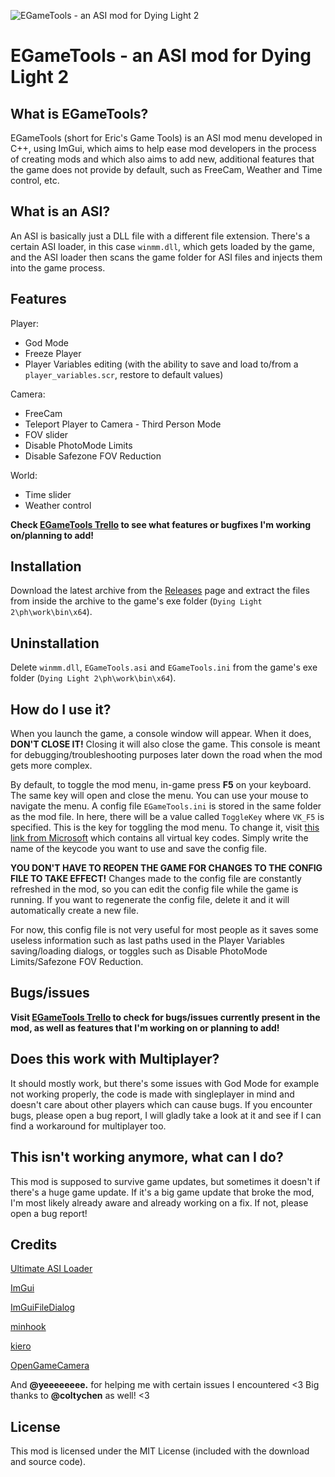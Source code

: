 ![EGameTools - an ASI mod for Dying Light 2﻿](https://i.imgur.com/8b0smkU.jpeg)
# EGameTools - an ASI mod for Dying Light 2﻿

## What is EGameTools?
EGameTools (short for Eric's Game Tools) is an ASI mod menu developed in C++, using ImGui, which aims to help ease mod developers in the process of creating mods and which also aims to add new, additional features that the game does not provide by default, such as FreeCam, Weather and Time control, etc.

## What is an ASI?
An ASI is basically just a DLL file with a different file extension. There's a certain ASI loader, in this case `winmm.dll`, which gets loaded by the game, and the ASI loader then scans the game folder for ASI files and injects them into the game process.

## Features
Player:
- God Mode
- Freeze Player
- Player Variables editing (with the ability to save and load to/from a `player_variables.scr`, restore to default values)

Camera:
- FreeCam
- Teleport Player to Camera
﻿- Third Person Mode
- FOV slider
- Disable PhotoMode Limits
- Disable Safezone FOV Reduction

World:
- Time slider
- Weather control

**Check [EGameTools Trello](https://trello.com/b/oRaJQEOi/egametools-dying-light-2)﻿ to see what features or bugfixes I'm working on/planning to add!**

## Installation
Download the latest archive from the [Releases](https://github.com/EricPlayZ/DL2GameOverhaul/releases) page and extract the files from inside the archive to the game's exe folder (`Dying Light 2\ph\work\bin\x64`).

## Uninstallation
Delete `winmm.dll`, `EGameTools.asi` and `EGameTools.ini` from the game's exe folder (`Dying Light 2\ph\work\bin\x64`).

## How do I use it?
When you launch the game, a console window will appear. When it does, **DON'T CLOSE IT!** Closing it will also close the game. This console is meant for debugging/troubleshooting purposes later down the road when the mod gets more complex.

By default, to toggle the mod menu, in-game press **F5** on your keyboard. The same key will open and close the menu. You can use your mouse to navigate the menu.
A config file `EGameTools.ini` is stored in the same folder as the mod file. In here, there will be a value called `ToggleKey` where `VK_F5` is specified. This is the key for toggling the mod menu. To change it, visit [this link from Microsoft](https://learn.microsoft.com/en-us/windows/win32/inputdev/virtual-key-codes) which contains all virtual key codes. Simply write the name of the keycode you want to use and save the config file.

**YOU DON'T HAVE TO REOPEN THE GAME FOR CHANGES TO THE CONFIG FILE TO TAKE EFFECT!** Changes made to the config file are constantly refreshed in the mod, so you can edit the config file while the game is running. If you want to regenerate the config file, delete it and it will automatically create a new file.

For now, this config file is not very useful for most people as it saves some useless information such as last paths used in the Player Variables saving/loading dialogs, or toggles such as Disable PhotoMode Limits/Safezone FOV Reduction.

## Bugs/issues
**Visit [EGameTools Trello](https://trello.com/b/oRaJQEOi/egametools-dying-light-2)﻿ to check for bugs/issues currently present in the mod, as well as features that I'm working on or planning to add!**

## Does this work with Multiplayer?
It should mostly work, but there's some issues with God Mode for example not working properly, the code is made with singleplayer in mind and doesn't care about other players which can cause bugs. If you encounter bugs, please open a bug report, I will gladly take a look at it and see if I can find a workaround for multiplayer too.

## This isn't working anymore, what can I do?
This mod is supposed to survive game updates, but sometimes it doesn't if there's a huge game update. If it's a big game update that broke the mod, I'm most likely already aware and already working on a fix. If not, please open a bug report!

## Credits
[Ultimate ASI Loader](https://github.com/ThirteenAG/Ultimate-ASI-Loader)

[ImGui](https://github.com/ocornut/imgui)

[ImGuiFileDialog](https://github.com/aiekick/ImGuiFileDialog)

[minhook](https://github.com/TsudaKageyu/minhook)

[kiero](https://github.com/Rebzzel/kiero)

[OpenGameCamera](https://github.com/coltonon/OpenGameCamera)

And **@yeeeeeeee.** for helping me with certain issues I encountered <3
Big thanks to **@coltychen** as well! <3

## License
This mod is licensed under the MIT License (included with the download and source code).
